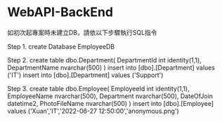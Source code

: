# WebAPI-BackEnd

如初次起專案時未建立DB，請依以下步驟執行SQL指令

Step 1.
create Database EmployeeDB

Step 2.
create table dbo.Department(
	DepartmentId int identity(1,1),
	DepartmentName nvarchar(500)
)
insert into [dbo].[Department] values ('IT')
insert into [dbo].[Department] values ('Support')

Step 3.
create table dbo.Employee(
	EmployeeId int identity(1,1),
	EmployeeName nvarchar(500),
	Department nvarchar(500),
	DateOfJoin datetime2,
	PhotoFileName nvarchar(500)
)
insert into [dbo].[Employee] values ('Xuan','IT','2022-06-27 12:50:00','anonymous.png')
